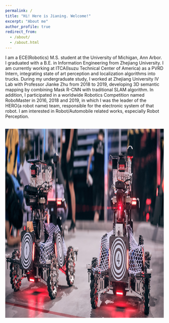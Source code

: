 ```yaml
---
permalink: /
title: "Hi! Here is Jianing. Welcome!"
excerpt: "About me"
author_profile: true
redirect_from: 
  - /about/
  - /about.html
---
```


I am a ECE(Robotics) M.S. student at the University of Michigan, Ann Arbor. I graduated with a B.E. in Information Engineering from Zhejiang University. I am currently working at ITCA(Isuzu Technical Center of America) as a PVRD Intern, integrating state of art perception and localization algorithms into trucks. During my undergraduate study, I worked at Zhejiang University IV Lab with Professor Jianke Zhu from 2018 to 2019, developing 3D semantic mapping by combining Mask R-CNN with traditional SLAM algorithm. In addition, I participated in a worldwide Robotics Competition named RoboMaster in 2016, 2018 and 2019, in which I was the leader of the HERO(a robot name) team, responsible for the electronic system of that robot. I am interested in Robot/Automobile related works, especially Robot Perception.

<br/><img src='/images/about-bg.jpg' height='600' width='600'>